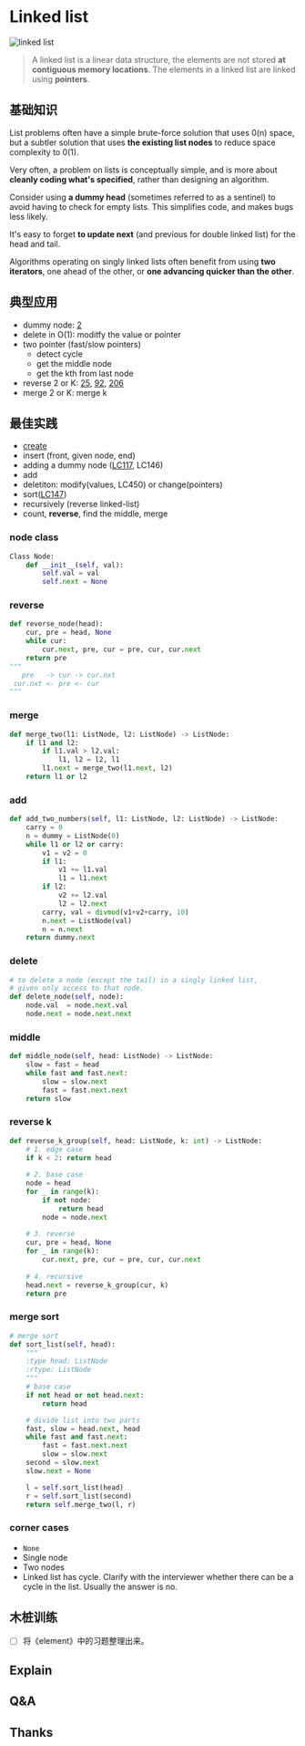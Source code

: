 
# Linked list 


![linked list](https://i.imgur.com/xwQ842u.png)

> A linked list is a linear data structure, the elements are not stored **at contiguous memory locations**. The elements in a linked list are linked using **pointers**.

## 基础知识

List problems often have a simple brute-force solution that uses 0(n) space, but a subtler solution that uses **the existing list nodes** to reduce space complexity to 0(1). 

Very often, a problem on lists is conceptually simple, and is more about **cleanly coding what's specified**, rather than designing an algorithm.

Consider using **a dummy head** (sometimes referred to as a sentinel) to avoid having to check for empty lists. This simplifies code, and makes bugs less likely. 

It's easy to forget **to update next** (and previous for double linked list) for the head and tail.

Algorithms operating on singly linked lists often benefit from using **two iterators**, one ahead of the other, or **one advancing quicker than the other**. 
 
## 典型应用

- dummy node: [2](https://leetcode.com/problems/add-two-numbers/description/)
- delete in O(1): moditfy the value or pointer 
- two pointer (fast/slow pointers)
	- detect cycle 
	- get the middle node 
	- get the kth from last node 
- reverse 2 or K: [25](https://leetcode.com/problems/reverse-nodes-in-k-group/description/), [92](https://leetcode.com/problems/reverse-linked-list-ii/description/), [206](https://leetcode.com/problems/reverse-linked-list/description/)
- merge 2 or K: merge k 

## 最佳实践

- [create](https://repl.it/@WillWang42/linked-list)
- insert (front, given node, end)
- adding a dummy node ([LC117](https://leetcode.com/problems/populating-next-right-pointers-in-each-node-ii/), LC146)
- add
- deletiton: modify(values, LC450) or change(pointers)
- sort([LC147](https://leetcode.com/problems/insertion-sort-list/description/)) 
- recursively (reverse linked-list)
- count, **reverse**, find the middle, merge

### node class 

``` python 
Class Node:
	def __init__(self, val):
		self.val = val
		self.next = None 
```

### reverse 

``` python
def reverse_node(head):
	cur, pre = head, None
	while cur:
		cur.next, pre, cur = pre, cur, cur.next 
	return pre
"""
   pre   -> cur -> cur.nxt 
 cur.nxt <- pre <- cur 
"""	
```

### merge

``` python
def merge_two(l1: ListNode, l2: ListNode) -> ListNode:
    if l1 and l2:
        if l1.val > l2.val: 
            l1, l2 = l2, l1 
        l1.next = merge_two(l1.next, l2)
    return l1 or l2 
```

### add

``` python
def add_two_numbers(self, l1: ListNode, l2: ListNode) -> ListNode:
    carry = 0
    n = dummy = ListNode(0)
    while l1 or l2 or carry:
        v1 = v2 = 0
        if l1:
            v1 += l1.val
            l1 = l1.next 
        if l2:
            v2 += l2.val
            l2 = l2.next 
        carry, val = divmod(v1+v2+carry, 10)
        n.next = ListNode(val)
        n = n.next
    return dummy.next 
```

### delete 

``` python
# to delete a node (except the tail) in a singly linked list, 
# given only access to that node.
def delete_node(self, node):
    node.val  = node.next.val
    node.next = node.next.next
```

### middle

``` python
def middle_node(self, head: ListNode) -> ListNode:
    slow = fast = head
    while fast and fast.next:
        slow = slow.next 
        fast = fast.next.next 
    return slow
```

### reverse k 

``` python
def reverse_k_group(self, head: ListNode, k: int) -> ListNode:
    # 1. edge case 
    if k < 2: return head 
    
    # 2. base case 
    node = head 
    for _ in range(k):
        if not node: 
            return head
        node = node.next 
    
    # 3. reverse 
    cur, pre = head, None
    for _ in range(k):
        cur.next, pre, cur = pre, cur, cur.next 
    
    # 4. recursive 
    head.next = reverse_k_group(cur, k)
    return pre
```

### merge sort 

``` python
# merge sort
def sort_list(self, head):
    """
    :type head: ListNode
    :rtype: ListNode
    """
    # base case 
    if not head or not head.next:
        return head

    # divide list into two parts
    fast, slow = head.next, head
    while fast and fast.next:
        fast = fast.next.next
        slow = slow.next
    second = slow.next
    slow.next = None

    l = self.sort_list(head)
    r = self.sort_list(second)
    return self.merge_two(l, r)
``` 

### corner cases

- `None`
- Single node 
- Two nodes
- Linked list has cycle. Clarify with the interviewer whether there can be a cycle in the list. Usually the answer is no.


## 木桩训练

* [ ] 将《element》中的习题整理出来。


## Explain

## Q&A

## Thanks 

